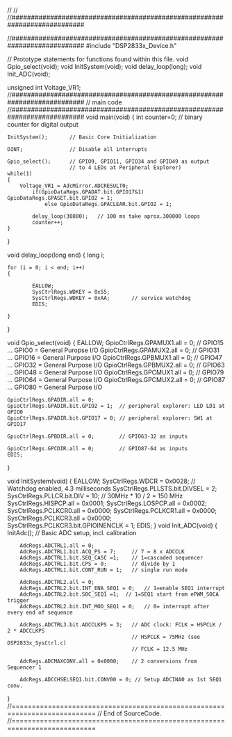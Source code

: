 //
//
//###########################################################################

//###########################################################################
#include "DSP2833x_Device.h"


// Prototype statements for functions found within this file.
void Gpio_select(void);
void InitSystem(void);
void delay_loop(long);
void Init_ADC(void);


unsigned int Voltage_VR1;
//###########################################################################
//                      main code
//###########################################################################
void main(void)
{
    int counter=0;      // binary counter for digital output

    InitSystem();       // Basic Core Initialization

    DINT;               // Disable all interrupts

    Gpio_select();      // GPIO9, GPIO11, GPIO34 and GPIO49 as output
                        // to 4 LEDs at Peripheral Explorer)
    while(1)
    {
        Voltage_VR1 = AdcMirror.ADCRESULT0;
            if(GpioDataRegs.GPADAT.bit.GPIO17&1) GpioDataRegs.GPASET.bit.GPIO2 = 1;
                else GpioDataRegs.GPACLEAR.bit.GPIO2 = 1;

            delay_loop(30800);   // 100 ms take aprox.308000 loops
            counter++;
    }
}

void delay_loop(long end)
{
    long i;

    for (i = 0; i < end; i++)
    {

            EALLOW;
            SysCtrlRegs.WDKEY = 0x55;
            SysCtrlRegs.WDKEY = 0xAA;       // service watchdog
            EDIS;

    }
}

void Gpio_select(void)
{
    EALLOW;
    GpioCtrlRegs.GPAMUX1.all = 0;       // GPIO15 ... GPIO0 = General Puropse I/O
    GpioCtrlRegs.GPAMUX2.all = 0;       // GPIO31 ... GPIO16 = General Purpose I/O
    GpioCtrlRegs.GPBMUX1.all = 0;       // GPIO47 ... GPIO32 = General Purpose I/O
    GpioCtrlRegs.GPBMUX2.all = 0;       // GPIO63 ... GPIO48 = General Purpose I/O
    GpioCtrlRegs.GPCMUX1.all = 0;       // GPIO79 ... GPIO64 = General Purpose I/O
    GpioCtrlRegs.GPCMUX2.all = 0;       // GPIO87 ... GPIO80 = General Purpose I/O

    GpioCtrlRegs.GPADIR.all = 0;
    GpioCtrlRegs.GPADIR.bit.GPIO2 = 1;  // peripheral explorer: LED LD1 at GPIO0
    GpioCtrlRegs.GPADIR.bit.GPIO17 = 0; // peripheral explorer: SW1 at GPIO17

    GpioCtrlRegs.GPBDIR.all = 0;        // GPIO63-32 as inputs

    GpioCtrlRegs.GPCDIR.all = 0;        // GPIO87-64 as inputs
    EDIS;
}

void InitSystem(void)
{
    EALLOW;
    SysCtrlRegs.WDCR = 0x0028;          // Watchdog enabled, 4.3 milliseconds
    SysCtrlRegs.PLLSTS.bit.DIVSEL = 2;
    SysCtrlRegs.PLLCR.bit.DIV = 10;     // 30MHz * 10 / 2 = 150 MHz
    SysCtrlRegs.HISPCP.all = 0x0001;
    SysCtrlRegs.LOSPCP.all = 0x0002;
    SysCtrlRegs.PCLKCR0.all = 0x0000;
    SysCtrlRegs.PCLKCR1.all = 0x0000;
    SysCtrlRegs.PCLKCR3.all = 0x0000;
    SysCtrlRegs.PCLKCR3.bit.GPIOINENCLK = 1;
    EDIS;
}
void Init_ADC(void)
{
        InitAdc();          // Basic ADC setup, incl. calibration

        AdcRegs.ADCTRL1.all = 0;
        AdcRegs.ADCTRL1.bit.ACQ_PS = 7;     // 7 = 8 x ADCCLK
        AdcRegs.ADCTRL1.bit.SEQ_CASC =1;    // 1=cascaded sequencer
        AdcRegs.ADCTRL1.bit.CPS = 0;        // divide by 1
        AdcRegs.ADCTRL1.bit.CONT_RUN = 1;   // single run mode

        AdcRegs.ADCTRL2.all = 0;
        AdcRegs.ADCTRL2.bit.INT_ENA_SEQ1 = 0;   // 1=enable SEQ1 interrupt
        AdcRegs.ADCTRL2.bit.SOC_SEQ1 =1;  // 1=SEQ1 start from ePWM_SOCA trigger
        AdcRegs.ADCTRL2.bit.INT_MOD_SEQ1 = 0;   // 0= interrupt after every end of sequence

        AdcRegs.ADCTRL3.bit.ADCCLKPS = 3;   // ADC clock: FCLK = HSPCLK / 2 * ADCCLKPS
                                            // HSPCLK = 75MHz (see DSP2833x_SysCtrl.c)
                                            // FCLK = 12.5 MHz

        AdcRegs.ADCMAXCONV.all = 0x0000;    // 2 conversions from Sequencer 1

        AdcRegs.ADCCHSELSEQ1.bit.CONV00 = 0; // Setup ADCINA0 as 1st SEQ1 conv.
}
//===========================================================================
// End of SourceCode.
//===========================================================================
